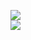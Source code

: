 [![](https://img.shields.io/badge/Made%20With-Github%20Spray-lightgrey.svg?style=for-the-badge&logo=github)](https://github.com/Annihil/github-spray#5243)  
[![](https://i.imgur.com/2DrTn0Z.gif)](https://github.com/Annihil/github-spray)